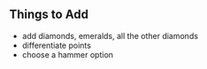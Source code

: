 ## Things to Add

- add diamonds, emeralds, all the other diamonds
- differentiate points
- choose a hammer option
